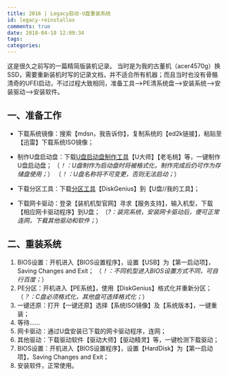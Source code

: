 ```yaml
---
title: 2016 | Legacy启动-U盘重装系统
id: legacy-reinstallos
comments: true
date: 2018-04-10 12:09:34
tags:
categories:
---
```


<!--# Legacy启动-U盘重装系统-->

这是很久之前写的一篇精简版装机记录。
当时是为我的古董机（acer4570g）换SSD，需要重新装机时写的记录文档，并不适合所有机器；而且当时也没有骨骼清奇的UFEI启动，不过过程大致相同，准备工具-->PE清系统盘-->安装系统-->安装驱动-->安装软件。

<!-- more -->

## 一、准备工作
- 下载系统镜像：搜索【mdsn，我告诉你】，复制系统的【ed2k链接】，粘贴至【迅雷】下载系统ISO镜像；

- 制作U盘启动盘：下载<u>U盘启动盘制作工具</u>【U大师】【老毛桃】等，一键制作U盘启动盘；
  （*！：U盘制作为启动盘时将被格式化，制作完成后仍可作为存储盘使用；*）
  （*！：U盘名称将不可变更，否则无法启动；*）
- 下载分区工具：下载<u>分区工具</u>【DiskGenius】到【U盘//我的工具】；
- 下载网卡驱动：登录【装机机型官网】寻求【服务支持】，输入机型，下载【相应网卡驱动程序】到U盘；
  （*?：装完系统，安装网卡驱动后，便可正常连网，下载其他驱动和软件；*）

## 二、重装系统

1. BIOS设置：开机进入【BIOS设置程序】，设置【USB】为【第一启动项】，Saving Changes and Exit；
  （*！：不同机型进入BIOS设置方式不同，可自行百度；*）
2. PE分区：开机进入【PE系统】，使用【DiskGenius】格式化并重新分区；
  （*？：C盘必须格式化，其他盘可选择格式化；*）
3. 一键还原：打开【一键还原】选择【系统ISO镜像】及【系统版本】，一键重装；
4. 等待......
5. 网卡驱动：通过U盘安装已下载的网卡驱动程序，连网；
6. 其他驱动：下载驱动软件【驱动大师】【驱动精灵】等，一键检测下载驱动；
7. BIOS设置：开机进入【BIOS设置程序】，设置【HardDisk】为【第一启动项】，Saving Changes and Exit；
8. 安装软件，正常使用。
